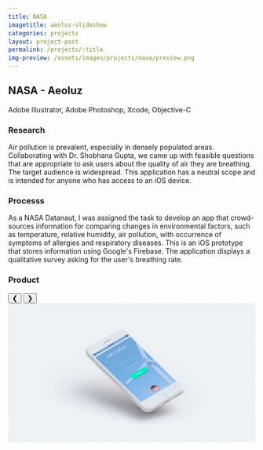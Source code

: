 ```yaml
---
title: NASA
imagetitle: aeoluz-slideshow
categories: projects
layout: project-post
permalink: /projects/:title
img-preview: /assets/images/projects/nasa/preview.png
---
```


<h2>NASA - Aeoluz</h2>

<span class="tools">Adobe Illustrator, Adobe Photoshop, Xcode, Objective-C</span>

<h3>Research</h3>

Air pollution is prevalent, especially in densely populated areas. Collaborating with Dr. Shobhana Gupta, we came up with feasible questions that are appropriate to ask users about the quality of air they are breathing. The target audience is widespread. This application has a neutral scope and is intended for anyone who has access to an iOS device.

<h3>Processs</h3>

As a NASA Datanaut, I was assigned the task to develop an app that crowd-sources information for comparing changes in environmental factors, such as temperature, relative humidity, air pollution, with occurrence of symptoms of allergies and respiratory diseases. This is an iOS prototype that stores information using Google's Firebase. The application displays a qualitative survey asking for the user's breathing rate. 

<h3>Product</h3>

<div class ="slideshow-container" size="3">
	<button class="prev">&#10094;</button>
	<button class="next">&#10095;</button>
	<div class="slideshow-content">
		<img class="image-slides" src="/assets/images/projects/nasa/aeoluz/0.png">
	</div>
</div>  